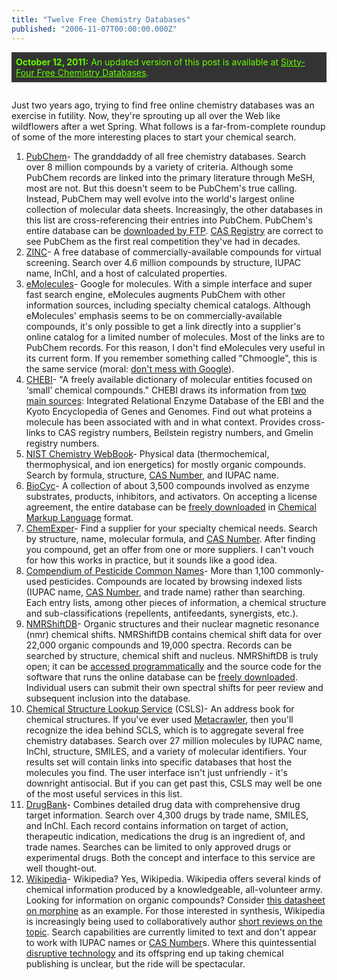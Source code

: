 ```yaml
---
title: "Twelve Free Chemistry Databases"
published: "2006-11-07T00:00:00.000Z"
---
```


<div style="background: #333; color: #66ff00; margin-bottom: 2em; padding: 0.5em; font-style: sans-serif;">
  <strong>October 12, 2011:</strong> An updated version of this post is available at <a href="/articles/2011/10/12/sixty-four-free-chemistry-databases" style="color: #66ff00;">Sixty-Four Free Chemistry Databases</a>.
</div>

Just two years ago, trying to find free online chemistry databases was an exercise in futility. Now, they're sprouting up all over the Web like wildflowers after a wet Spring. What follows is a far-from-complete roundup of some of the more interesting places to start your chemical search.

1. <a href="http://pubchem.ncbi.nlm.nih.gov/">PubChem</a>- The granddaddy of all free chemistry databases. Search over 8 million compounds by a variety of criteria. Although some PubChem records are linked into the primary literature through MeSH, most are not. But this doesn't seem to be PubChem's true calling. Instead, PubChem may well evolve into the world's largest online collection of molecular data sheets. Increasingly, the other databases in this list are cross-referencing their entries into PubChem. PubChem's entire database can be <a href="/articles/2006/09/29/hacking-pubchem-direct-access-with-ftp">downloaded by FTP</a>. 
<a href="http://www.cas.org/EO/regsys.html">CAS Registry</a> are correct to see PubChem as the first real competition they've had in  decades.
2. <a href="http://blaster.docking.org/zinc/">ZINC</a>- A free database of commercially-available compounds for virtual screening. Search over 4.6 million compounds by structure, IUPAC name, InChI, and a host of calculated properties.
3. <a href="http://emolecules.com">eMolecules</a>- Google for molecules. With a simple interface and super fast search engine, eMolecules augments PubChem with other information sources, including specialty chemical catalogs. Although eMolecules' emphasis seems to be on commercially-available compounds, it's only possible to get a link directly into a supplier's online catalog for a limited number of molecules. Most of the links are to PubChem records. For this reason, I don't find eMolecules very useful in its current form. If you remember something called "Chmoogle", this is the same service (moral: <a href="http://www.emolecules.com/doc/google_vs_chmoogle/index.htm">don't mess with Google</a>).
4. <a href="http://www.ebi.ac.uk/chebi/">CHEBI</a>- "A freely available dictionary of molecular entities focused on ‘small’ chemical compounds." CHEBI draws its information from <a href="http://www.ebi.ac.uk/chebi/faqForward.do#3">two main sources</a>: Integrated Relational Enzyme Database of the EBI and the Kyoto Encyclopedia of Genes and Genomes. Find out what proteins a molecule has been associated with and in what context. Provides cross-links to CAS registry numbers, Beilstein registry numbers, and Gmelin registry numbers.
5. <a href="http://webbook.nist.gov/chemistry/">NIST Chemistry WebBook</a>- Physical data (thermochemical, thermophysical, and ion energetics) for mostly organic compounds. Search by formula, structure, <a href="http://metamolecular.com/cheminformatics/what-is-a-cas-number/">CAS Number</a>, and IUPAC name.
6. <a href="http://biocyc.org/open-compounds.shtml">BioCyc</a>- A collection of about 3,500 compounds involved as enzyme substrates, products, inhibitors, and activators. On accepting a license agreement, the entire database can be <a href="http://biocyc.org/download.shtml">freely downloaded</a> in <a href="http://www.xml-cml.org/">Chemical Markup Language</a> format.
7. <a href="http://www.chemexper.com/">ChemExper</a>- Find a supplier for your specialty chemical needs. Search by structure, name, molecular formula, and <a href="http://metamolecular.com/cheminformatics/what-is-a-cas-number/">CAS Number</a>. After finding you compound, get an offer from one or more suppliers. I can't vouch for how this works in practice, but it sounds like a good idea.
8. <a href="http://www.alanwood.net/pesticides/">Compendium of Pesticide Common Names</a>- More than 1,100 commonly-used pesticides. Compounds are located by browsing indexed lists (IUPAC name, <a href="http://metamolecular.com/cheminformatics/what-is-a-cas-number/">CAS Number</a>, and trade name) rather than searching. Each entry lists, among other pieces of information, a chemical structure and sub-classifications (repellents, antifeedants, synergists, etc.).
9. <a href="http://nmrshiftdb.org">NMRShiftDB</a>- Organic structures and their nuclear magnetic resonance (nmr) chemical shifts. NMRShiftDB contains chemical shift data for over 22,000 organic compounds and 19,000 spectra. Records can be searched by structure, chemical shift and nucleus. NMRShiftDB is truly open; it can be <a href="/articles/2006/09/04/hacking-nmrshiftdb">accessed programmatically</a> and the source code for the software that runs the online database can be <a href="http://sourceforge.net/projects/nmrshiftdb/">freely downloaded</a>. Individual users can submit their own spectral shifts for peer review and subsequent inclusion into the database.
10. <a href="http://cholla.chemnavigator.com/cgi-bin/lookup/search">Chemical Structure Lookup Service</a> (CSLS)- An address book for chemical structures. If you've ever used <a href="http://metacrawler.com">Metacrawler</a>, then you'll recognize the idea behind SCLS, which is to aggregate several free chemistry databases. Search over 27 million molecules by IUPAC name, InChI, structure, SMILES, and a variety of molecular identifiers. Your results set will contain links into specific databases that host the molecules you find. The user interface isn't just unfriendly - it's downright antisocial. But if you can get past this, CSLS may well be one of the most useful services in this list.
11. <a href="http://redpoll.pharmacy.ualberta.ca/drugbank/index.html">DrugBank</a>- Combines detailed drug data with comprehensive drug target information. Search over 4,300 drugs by trade name, SMILES, and InChI. Each record contains information on target of action, therapeutic indication, medications the drug is an ingredient of, and trade names. Searches can be limited to only approved drugs or experimental drugs. Both the concept and interface to this service are well thought-out.
12. <a href="http://wikipedia.com">Wikipedia</a>- Wikipedia? Yes, Wikipedia. Wikipedia offers several kinds of chemical information produced by a knowledgeable, all-volunteer army. Looking for information on organic compounds? Consider <a href="http://en.wikipedia.org/wiki/Morphine">this datasheet on morphine</a> as an example. For those interested in synthesis, Wikipedia is increasingly being used to collaboratively author <a href="/articles/2006/09/08/chemical-reviews-on-wikipedia">short reviews on the topic</a>. Search capabilities are currently limited to text and don't appear to work with IUPAC names or <a href="http://metamolecular.com/cheminformatics/what-is-a-cas-number/">CAS Number</a>s.  Where this quintessential <a href="http://www.amazon.com/exec/obidos/tg/detail/-/0060521996/qid=1101756443/sr=8-1/ref=pd_ka_1/102-0228227-9568947?v=glance&amp;s=books&amp;n=507846">disruptive technology</a> and its offspring end up taking chemical publishing is unclear, but the ride will be spectacular.